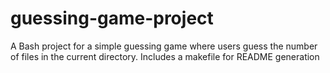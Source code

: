 # guessing-game-project
A Bash project for a simple guessing game where users guess the number of files in the current directory. Includes a makefile for README generation
